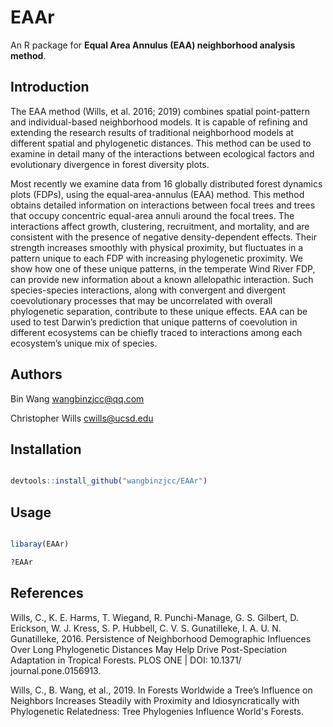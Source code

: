 # EAAr

An R package for **Equal Area Annulus (EAA) neighborhood analysis method**.

## Introduction

The EAA method (Wills, et al. 2016; 2019) combines spatial point-pattern and individual-based neighborhood models. It is capable of refining and extending the research results of traditional neighborhood models at different spatial and phylogenetic distances. This method can be used to examine in detail many of the interactions between ecological factors and evolutionary divergence in forest diversity plots.

Most recently we examine data from 16 globally distributed forest dynamics plots (FDPs), using the equal-area-annulus (EAA) method. This method obtains detailed information on interactions between focal trees and trees that occupy concentric equal-area annuli around the focal trees. The interactions affect growth, clustering, recruitment, and mortality, and are consistent with the presence of negative density-dependent effects. Their strength increases smoothly with physical proximity, but fluctuates in a pattern unique to each FDP with increasing phylogenetic proximity. We show how one of these unique patterns, in the temperate Wind River FDP, can provide new information about a known allelopathic interaction. Such species-species interactions, along with convergent and divergent coevolutionary processes that may be uncorrelated with overall phylogenetic separation, contribute to these unique effects. EAA can be used to test Darwin’s prediction that unique patterns of coevolution in different ecosystems can be chiefly traced to interactions among each ecosystem’s unique mix of species.

## Authors

Bin Wang <wangbinzjcc@qq.com>

Christopher Wills <cwills@ucsd.edu>

## Installation

```r

devtools::install_github("wangbinzjcc/EAAr")

```

## Usage

```r

libaray(EAAr)

?EAAr
```


## References
Wills, C., K. E. Harms, T. Wiegand, R. Punchi-Manage, G. S. Gilbert, D. Erickson, W. J. Kress, S. P. Hubbell, C. V. S. Gunatilleke, I. A. U. N. Gunatilleke, 2016. Persistence of Neighborhood Demographic Influences Over Long Phylogenetic Distances May Help Drive Post-Speciation Adaptation in Tropical Forests. PLOS ONE | DOI: 10.1371/ journal.pone.0156913.

Wills, C., B. Wang, et al., 2019. In Forests Worldwide a Tree’s Influence on Neighbors Increases Steadily with Proximity and Idiosyncratically with Phylogenetic Relatedness: Tree Phylogenies Influence World's Forests.
